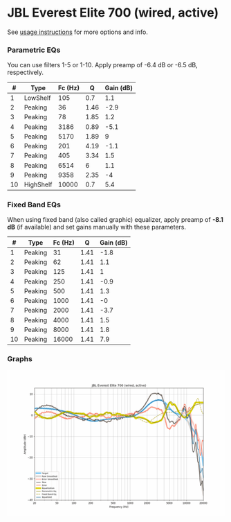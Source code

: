 # JBL Everest Elite 700 (wired, active)
See [usage instructions](https://github.com/jaakkopasanen/AutoEq#usage) for more options and info.

### Parametric EQs
You can use filters 1-5 or 1-10. Apply preamp of -6.4 dB or -6.5 dB, respectively.

|   # | Type      |   Fc (Hz) |    Q |   Gain (dB) |
|-----|-----------|-----------|------|-------------|
|   1 | LowShelf  |       105 | 0.7  |         1.1 |
|   2 | Peaking   |        36 | 1.46 |        -2.9 |
|   3 | Peaking   |        78 | 1.85 |         1.2 |
|   4 | Peaking   |      3186 | 0.89 |        -5.1 |
|   5 | Peaking   |      5170 | 1.89 |         9   |
|   6 | Peaking   |       201 | 4.19 |        -1.1 |
|   7 | Peaking   |       405 | 3.34 |         1.5 |
|   8 | Peaking   |      6514 | 6    |         1.1 |
|   9 | Peaking   |      9358 | 2.35 |        -4   |
|  10 | HighShelf |     10000 | 0.7  |         5.4 |

### Fixed Band EQs
When using fixed band (also called graphic) equalizer, apply preamp of **-8.1 dB** (if available) and set gains manually with these parameters.

|   # | Type    |   Fc (Hz) |    Q |   Gain (dB) |
|-----|---------|-----------|------|-------------|
|   1 | Peaking |        31 | 1.41 |        -1.8 |
|   2 | Peaking |        62 | 1.41 |         1.1 |
|   3 | Peaking |       125 | 1.41 |         1   |
|   4 | Peaking |       250 | 1.41 |        -0.9 |
|   5 | Peaking |       500 | 1.41 |         1.3 |
|   6 | Peaking |      1000 | 1.41 |        -0   |
|   7 | Peaking |      2000 | 1.41 |        -3.7 |
|   8 | Peaking |      4000 | 1.41 |         1.5 |
|   9 | Peaking |      8000 | 1.41 |         1.8 |
|  10 | Peaking |     16000 | 1.41 |         7.9 |

### Graphs
![](./JBL%20Everest%20Elite%20700%20(wired,%20active).png)
